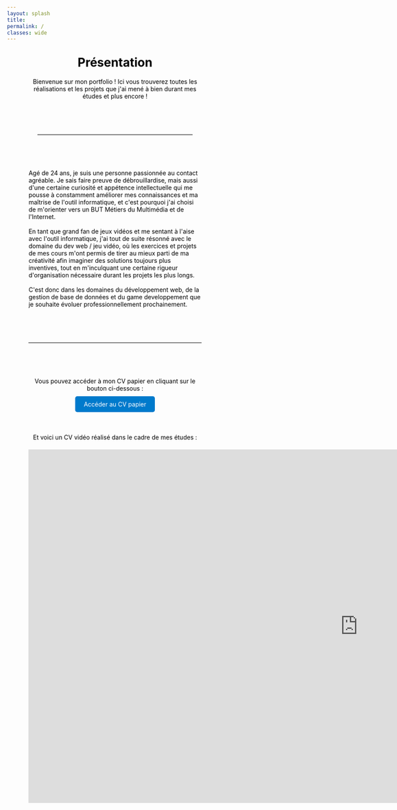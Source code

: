 ```yaml
---
layout: splash
title:
permalink: /
classes: wide
---
```


<style>
  body {
    margin: 0;
    color: #000;
    position: relative;
    z-index: 0;
  }

  body::before,
  body::after {
    content: '';
    position: fixed;
    inset: 0;
    z-index: -1;
    transition: opacity 6s ease-in-out;
    background-size: cover;
    background-repeat: no-repeat;
    background-attachment: fixed;
  }

  body::before {
    opacity: 1;
  }

  body::after {
    opacity: 0;
  }

  .masthead {
    background: linear-gradient(to right, #fad6b0, #ffeeda);
    transition: background 6s ease-in-out;
  }
</style>


<script>
  const phases = [
    {
      start: 0, end: 19,
      body: 'linear-gradient(to bottom, #ffeeda, #fad6b0)',
      navbar: 'linear-gradient(to right, #fad6b0, #ffeeda)',
      text: 'Matin (fixe)'
    },
    {
      start: 20, end: 29,
      body: 'linear-gradient(to bottom, #f3f9ff, #d0e8ff)',
      navbar: 'linear-gradient(to right, #d0e8ff, #f3f9ff)',
      text: 'Transition vers midi'
    },
    {
      start: 30, end: 49,
      body: 'linear-gradient(to bottom, #f3f9ff, #a7d3f5)',
      navbar: 'linear-gradient(to right, #a7d3f5, #f3f9ff)',
      text: 'Midi (fixe)'
    },
    {
      start: 50, end: 59,
      body: 'linear-gradient(to bottom, #fde3cb, #ffe1cc)',
      navbar: 'linear-gradient(to right, #ffe1cc, #fde3cb)',
      text: 'Transition vers soir'
    },
    {
      start: 60, end: 79,
      body: 'linear-gradient(to bottom, #fde3cb, #fbcbb5)',
      navbar: 'linear-gradient(to right, #fbcbb5, #fde3cb)',
      text: 'Soir (fixe)'
    },
    {
      start: 80, end: 89,
      body: 'linear-gradient(to bottom, #e8eaf6, #e1e6f4)',
      navbar: 'linear-gradient(to right, #e1e6f4, #e8eaf6)',
      text: 'Transition vers nuit'
    },
    {
      start: 90, end: 109,
      body: 'linear-gradient(to bottom, #e8eaf6, #bfc6e0)',
      navbar: 'linear-gradient(to right, #bfc6e0, #e8eaf6)',
      text: 'Nuit (fixe)'
    },
    {
      start: 110, end: 119,
      body: 'linear-gradient(to bottom, #ffeeda, #fad6b0)',
      navbar: 'linear-gradient(to right, #fad6b0, #ffeeda)',
      text: 'Transition vers matin'
    }
  ];

  const cycleDuration = 120000; // 2 min
  let currentPhaseText = null;
  let isBeforeActive = true;

  function updateTheme() {
    const now = Date.now();
    const elapsed = (now % cycleDuration) / 1000;
    const second = Math.floor(elapsed);

    for (const phase of phases) {
      if (second >= phase.start && second <= phase.end) {
        const before = document.body.querySelector('::before');
        const after = document.body.querySelector('::after');

        const b = document.body;
        const styleBefore = b.style.getPropertyValue('--current-before');
        const styleAfter = b.style.getPropertyValue('--current-after');

        const nextLayer = isBeforeActive ? b::after : b::before;
        nextLayer.style.backgroundImage = phase.body;

        document.querySelector('.masthead').style.background = phase.navbar;

        if (isBeforeActive) {
          b.style.setProperty('--current-before', phase.body);
          document.body.style.setProperty('--current-before', phase.body);
          document.body.style.setProperty('--current-after', styleBefore);
        } else {
          b.style.setProperty('--current-after', phase.body);
          document.body.style.setProperty('--current-after', phase.body);
          document.body.style.setProperty('--current-before', styleAfter);
        }

        b.querySelector('body::before').style.opacity = isBeforeActive ? 0 : 1;
        b.querySelector('body::after').style.opacity = isBeforeActive ? 1 : 0;
        isBeforeActive = !isBeforeActive;

        if (phase.text !== currentPhaseText) {
          console.log(phase.text);
          currentPhaseText = phase.text;
        }

        break;
      }
    }

    setTimeout(updateTheme, 10000);
  }

  updateTheme();
</script>




<div style="width: 80%; margin: 0 auto;">
<h1 style="text-align: center;margin-top: 30px;">Présentation</h1>

<p style="text-align: center;">Bienvenue sur mon portfolio ! Ici vous trouverez toutes les réalisations et les projets que j'ai mené à bien durant mes études et plus encore !</p>

<hr style="border: none; border-top: 1px solid #ccc; margin: 80px auto; width: 90%;" />

Agé de 24 ans, je suis une personne passionnée au contact agréable. Je sais faire preuve de débrouillardise, mais aussi d'une certaine curiosité et appétence intellectuelle qui me pousse à constamment améliorer mes connaissances et ma maîtrise de l'outil informatique, et c'est pourquoi j'ai choisi de m'orienter vers un BUT Métiers du Multimédia et de l'Internet.
<br><br>
En tant que grand fan de jeux vidéos et me sentant à l'aise avec l'outil informatique, j'ai tout de suite résonné avec le domaine du dev web / jeu vidéo, où les exercices et projets de mes cours m'ont permis de tirer au mieux parti de ma créativité afin imaginer des solutions toujours plus inventives, tout en m'inculquant une certaine rigueur d'organisation nécessaire durant les projets les plus longs.
<br><br>
C'est donc dans les domaines du développement web, de la gestion de base de données et du game developpement que je souhaite évoluer professionnellement prochainement.

<hr style="border: none; border-top: 1px solid #ccc; margin: 80px 0;" />

<p style="text-align: center;">Vous pouvez accéder à mon CV papier en cliquant sur le bouton ci-dessous :</p>

<div style="text-align: center; margin: 20px 0;">
  <a href="https://drive.google.com/file/d/16zprORJaqxq_jjnTv4QYIByI-LzX50jY/view?usp=sharing" target="_blank" rel="noopener noreferrer" class="btn" style="padding: 10px 20px; background-color: #007acc; color: white; text-decoration: none; border-radius: 5px;">
    Accéder au CV papier
  </a>
</div>

<p style="text-align: center;margin-top: 60px;">Et voici un CV vidéo réalisé dans le cadre de mes études :</p>

<div style="text-align: center; margin-top: 20px;">
  <iframe width="1536" height="824" src="https://www.youtube.com/embed/ID_DE_LA_VIDEO" 
    title="CV Vidéo" frameborder="0" allowfullscreen></iframe>
</div>
</div>
